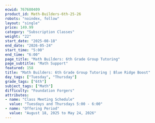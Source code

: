 ```yaml
---
ecwid: 767680409
product_id: Math-Builders-6th-25-26
robots: "noindex, follow"
layout: "single"
price: 149.99
category: "Subscription Classes"
weight: "22"
start_date: "2025-08-18"
end_date: "2026-05-24"
start_time: "5:00"
end_time: "6:00"
page_title: "Math Builders: 6th Grade Group Tutoring"
page_subtitle: "Math Support"
featured: 158
title: "Math Builders: 6th Grade Group Tutoring | Blue Ridge Boost"
day_tags: ["Tuesday", "Thursday"]
grade_tags: ["6th"]
subject_tags: ["Math"]
difficulty: "Foundation Forgers"
attributes:
- name: "Class Meeting Schedule"
  value: "Tuesdays and Thursdays 5:00 - 6:00"
- name: "Offering Period"
  value: "August 18, 2025 to May 24, 2026"
---
```

